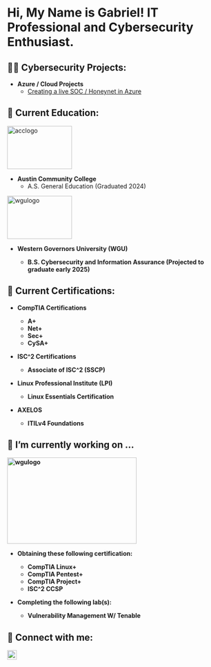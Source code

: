 <h1>Hi, My Name is Gabriel! IT Professional and Cybersecurity Enthusiast.</h1>

<h2>👨‍💻 Cybersecurity Projects:</h2>

- <b>Azure / Cloud Projects</b>
  - [Creating a live SOC / Honeynet in Azure](https://github.com/GGonzalez1993/AzureLab-SOC)



<h2>🏫 Current Education:</h2>

<img src="https://github.com/user-attachments/assets/8846f936-2d22-407d-85c3-197f3355e08e" alt="acclogo" width="150" height="100">

- <b>Austin Community College</b>
  - A.S. General Education (Graduated 2024)

<img src="https://github.com/user-attachments/assets/76584cda-ab69-4902-af3a-44371a4fb103" alt="wgulogo" width="150" height="100">

- <b>Western Governors University (WGU)<b>
  - B.S. Cybersecurity and Information Assurance (Projected to graduate early 2025)



<h2> 📃 Current Certifications:</h2>

- <b>CompTIA Certifications<b>
  - A+
  - Net+
  - Sec+
  - CySA+
 
- <b>ISC^2 Certifications<b>
  - Associate of ISC^2 (SSCP)
 
- <b>Linux Professional Institute (LPI)<b>
  - Linux Essentials Certification
 
- <b>AXELOS<b>
  - ITILv4 Foundations
 
    

<h2>🔭 I’m currently working on ...</h2>

<img src="https://github.com/user-attachments/assets/07088cb4-2481-4190-afbc-923b1a72e94e" alt="wgulogo" width="300" height="200">

- <b>Obtaining these following certification:<b>
  - CompTIA Linux+
  - CompTIA Pentest+
  - CompTIA Project+
  - ISC^2 CCSP

- <b>Completing the following lab(s):<b>
  - Vulnerability Management W/ Tenable



<h2> 🤳 Connect with me:</h2>

[<img align="left" alt="GabrielGonzalez | LinkedIn" width="22px" src="https://cdn.jsdelivr.net/npm/simple-icons@v3/icons/linkedin.svg" />][linkedin]

[linkedin]: https://www.linkedin.com/in/gabriel-giovanni-gonzalez/

<!--
**GGonzalez1993/GGonzalez1993** is a ✨ _special_ ✨ repository because its `README.md` (this file) appears on your GitHub profile.

Here are some ideas to get you started:

- 🔭 I’m currently working on ...
- 🌱 I’m currently learning ...
- 👯 I’m looking to collaborate on ...
- 🤔 I’m looking for help with ...
- 💬 Ask me about ...
- 📫 How to reach me: ...
- 😄 Pronouns: ...
- ⚡ Fun fact: ...
-->
